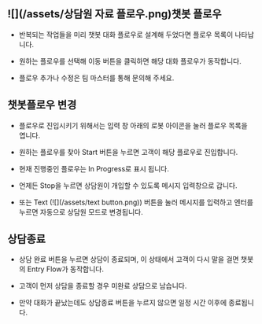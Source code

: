 ## ![](/assets/상담원 자료 플로우.png)챗봇 플로우

* 반복되는 작업들을 미리 챗봇 대화 플로우로 설계해 두었다면 플로우 목록이 나타납니다.

* 원하는 플로우를 선택해 이동 버튼을 클릭하면 해당 대화 플로우가 동작합니다.

* 플로우 추가나 수정은 팀 마스터를 통해 문의해 주세요.

##  챗봇플로우 변경

* 플로우로 진입시키기 위해서는 입력 창 아래의 로봇 아이콘을 눌러 플로우 목록을 엽니다.

* 원하는 플로우를 찾아 Start 버튼을 누르면 고객이 해당 플로우로 진입합니다.

* 현재 진행중인 플로우는 In Progress로 표시 됩니다.

* 언제든 Stop을 누르면 상담원이 개입할 수 있도록 메시지 입력창으로 갑니다.

* 또는 Text \(![](/assets/text button.png)\) 버튼을 눌러 메시지를 입력하고 엔터를 누르면 자동으로 상담원 모드로 변경됩니다.

## 상담종료

* 상담 완료 버튼을 누르면 상담이 종료되며, 이 상태에서 고객이 다시 말을 걸면 챗봇의 Entry Flow가 동작합니다.

* 고객이 먼저 상담을 종료할 경우 미완료 상담으로 남습니다.

* 만약 대화가 끝났는데도 상담종료 버튼을 누르지 않으면 일정 시간 이후에 종료됩니다.



